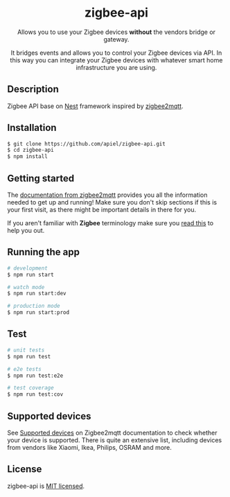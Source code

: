 <div align="center">
    <h1>zigbee-api</h1>
    <p>
        Allows you to use your Zigbee devices <b>without</b> the vendors bridge or gateway.
    </p>
    <p>
        It bridges events and allows you to control your Zigbee devices via API. In this way you can integrate your Zigbee devices with whatever smart home infrastructure you are using.
    </p>
</div>

## Description

Zigbee API base on [Nest](https://github.com/nestjs/nest) framework inspired by [zigbee2mqtt](https://github.com/Koenkk/zigbee2mqtt).

## Installation

```bash
$ git clone https://github.com/apiel/zigbee-api.git
$ cd zigbee-api
$ npm install
```

## Getting started

The [documentation from zigbee2mqtt](https://koenkk.github.io/zigbee2mqtt/) provides you all the information needed to get up and running! Make sure you don't skip sections if this is your first visit, as there might be important details in there for you.

If you aren't familiar with **Zigbee** terminology make sure you [read this](https://koenkk.github.io/zigbee2mqtt/information/zigbee_network.html) to help you out.


## Running the app

```bash
# development
$ npm run start

# watch mode
$ npm run start:dev

# production mode
$ npm run start:prod
```

## Test

```bash
# unit tests
$ npm run test

# e2e tests
$ npm run test:e2e

# test coverage
$ npm run test:cov
```

## Supported devices
See [Supported devices](https://koenkk.github.io/zigbee2mqtt/information/supported_devices.html) on Zigbee2mqtt documentation to check whether your device is supported. There is quite an extensive list, including devices from vendors like Xiaomi, Ikea, Philips, OSRAM and more.

## License

zigbee-api is [MIT licensed](LICENSE).
